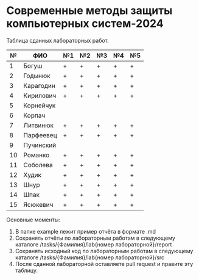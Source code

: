 # Современные методы защиты компьютерных систем-2024

Таблица сданных лабораторных работ.

| № | ФИО             |№1 |№2 |№3 |№4 |№5 |
|---|-----------------|---|---|---|---|---|
| 1 |Богуш            | + | + | + | + | + |
| 2 |Годынюк          | + | + | + | + | + |
| 3 |Карагодин        | + | + | + | + | + |
| 4 |Кирилович        | + | + | + | + | + |
| 5 |Корнейчук        |   |   |   |   |   |
| 6 |Корпач           |   |   |   |   |   |
| 7 |Литвинюк         | + | + | + | + | + |
| 8 |Парфеевец        | + | + | + | + | + |
| 9 |Пучинский        |   |   |   |   |   |
|10 |Романко          | + | + | + | + | + |
|11 |Соболева         | + | + | + | + | + |
|12 |Худик            | + | + | + | + | + |
|13 |Шнур             | + | + | + | + | + |
|14 |Шпак             | + | + | + | + | + |
|15 |Ясюкевич         | + | + | + | + | + |

Основные моменты:
  1. В папке example лежит пример отчёта в формате .md
  2. Сохранять отчёты по лабораторным работам в следующему каталоге /tasks/{Фамилия}/lab{номер лабораторной}/report
  3. Сохранять исходный код по лабораторным работам в следующему каталоге /tasks/{Фамилия}/lab{номер лабораторной}/src
  4. После сданной лабораторной оставляете pull request и правите эту таблицу.

